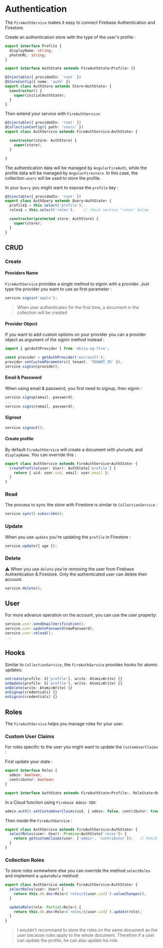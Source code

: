 # Authentication
The `FireAuthService` makes it easy to connect Firebase Authentication and Firestore.

Create an authentication store with the type of the user's profile :
```typescript
export interface Profile {
  displayName: string;
  photoURL: string;
}

export interface AuthState extends FireAuthState<Profile> {}

@Injectable({ providedIn: 'root' })
@StoreConfig({ name: 'auth' })
export class AuthStore extends Store<AuthState> {
  constructor() {
    super(initialAuthState);
  }
}
```

Then extend your service with `FireAuthService`:
```typescript
@Injectable({ providedIn: 'root' })
@CollectionConfig({ path: 'users' })
export class AuthService extends FireAuthService<AuthState> {

  constructor(store: AuthStore) {
    super(store);
  }

}
```

The authentication data will be managed by `AngularFireAuth`, while the profile data will be managed by `AngularFirestore`.
In this case, the collection `users` will be used to store the profile.

In your `Query` you might want to expose the `profile` key : 
```typescript
@Injectable({ providedIn: 'root' })
export class AuthQuery extends Query<AuthState> {
  profile$ = this.select('profile');
  roles$ = this.select('roles');    // check section "roles" below

  constructor(protected store: AuthStore) {
    super(store);
  }
}
```

## CRUD

### Create

#### Providers Name
`FireAuthService` provides a single method to signin with a provider. Just type the provider you want to use as first parameter : 
```typescript
service.signin('apple');
```

> When user authenticates for the first time, a document in the collection will be created

#### Provider Object
If you want to add custom options on your provider you can a provider object as argument of the signin method instead : 
```typescript
import { getAuthProvider } from 'akita-ng-fire';

const provider = getAuthProvider('microsoft');
provider.setCustomParameters({ tenant: 'TENANT_ID' });
service.signin(provider);
```

#### Email & Password
When using email & password, you first need to signup, then signin : 
```typescript
service.signup(email, password);
...
service.signin(email, password);
```

#### Signout
```typescript
service.signout();
```

#### Create profile
By default `FireAuthService` will create a document with `photoURL` and `displayName`. You can override this : 
```typescript
export class AuthService extends FireAuthService<AuthState> {
  createProfile(user: User): AuthState['profile'] {
    return { uid: user.uid, email: user.email };
  }
}
```

### Read
The process to sync the store with Firestore is similar to `CollectionService` : 
```typescript
service.sync().subscribe();
```

### Update
When you use `update` you're updating the `profile` in Firestore : 
```typescript
service.update({ age });
```

### Delete
⚠️ When you use `delete` you're removing the user from Firebase Authentication & Firestore. Only the authenticated user can delete their account.
```typescript
service.delete();
```

## User
For more advance operation on the account, you can use the user property: 
```typescript
service.user.sendEmailVerification();
service.user.updatePassword(newPassword);
service.user.reload();
...
```

## Hooks
Similar to `CollectionService`, the `FireAuthService` provides hooks for atomic updates.

```typescript
onCreate(profile: S['profile'], write: AtomicWrite) {}
onUpdate(profile: S['profile'], write: AtomicWrite) {}
onDelete(write: AtomicWrite) {}
onSignup(credentials) {}
onSignin(credentials) {}
```

## Roles
The `FireAuthService` helps you manage roles for your user. 

### Custom User Claims
For roles specific to the user you might want to update the `CustomUserClaims` :

First update your state : 
```typescript
export interface Roles {
  admin: boolean;
  contributor: boolean;
}

export interface AuthState extends FireAuthState<Profile>, RoleState<Roles> {}
```

In a Cloud function using `Firebase Admin SDK`: 
```typescript
admin.auth().setCustomUserClaims(uid, { admin: false, contributor: true });
```

Then inside the `FireAuthService` :
```typescript
export class AuthService extends FireAuthService<AuthState> {
  selectRoles(user: User): Promise<AuthState['roles']> {
    return getCustomClaims(user, ['admin', 'contributor']);   // Fetch keys "admin" & "contributor" of the claims in the token
  }
}
```

### Collection Roles
To store roles somewhere else you can override the method `selectRoles` and implement a `updateRole` method:
```typescript
export class AuthService extends FireAuthService<AuthState> {
  selectRoles(user: User) {
    return this.db.doc<Role>(`roles/${user.uid}`).valueChanges();
  }

  updateRole(role: Partial<Role>) {
    return this.db.doc<Role>(`roles/${user.uid}`).update(role);
  }
}
```

> I wouldn't recommand to store the roles on the same document as the user because rules apply to the whole document. Therefore if a user can update the profile, he can also update his role.
